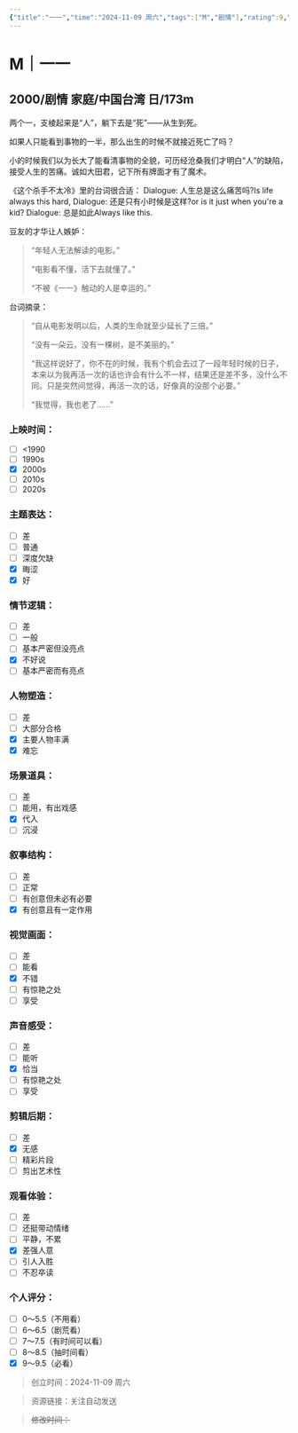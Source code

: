 ```yaml
---
{"title":"一一","time":"2024-11-09 周六","tags":["M","剧情"],"rating":9,"豆瓣":9.1,"dg-publish":true,"permalink":"/300 评价/M/新近看过/一一/","dgPassFrontmatter":true,"created":"2024-11-09T17:47:09.232+08:00","updated":"2024-11-09T19:11:50.151+08:00"}
---
```


# M｜一一
## 2000/剧情 家庭/中国台湾 日/173m
两个一，支棱起来是“人”，躺下去是“死”——从生到死。

如果人只能看到事物的一半，那么出生的时候不就接近死亡了吗？

小的时候我们以为长大了能看清事物的全貌，可历经沧桑我们才明白“人”的缺陷，接受人生的苦痛。诚如大田君，记下所有牌面才有了魔术。

《这个杀手不太冷》里的台词很合适：
Dialogue: 人生总是这么痛苦吗?Is life always this hard,
Dialogue: 还是只有小时候是这样?or is it just when you're a kid?
Dialogue: 总是如此Always like this.

豆友的才华让人嫉妒：
> “年轻人无法解读的电影。”
>
 >“电影看不懂，活下去就懂了。”
> 
> “不被《一一》触动的人是幸运的。”

台词摘录：
> “自从电影发明以后，人类的生命就至少延长了三倍。”
> 
> “没有一朵云，没有一棵树，是不美丽的。”
> 
> “我这样说好了，你不在的时候，我有个机会去过了一段年轻时候的日子，本来以为我再活一次的话也许会有什么不一样，结果还是差不多，没什么不同。只是突然间觉得，再活一次的话，好像真的没那个必要。”
> 
> “我觉得，我也老了……”
### 上映时间：
- [ ] <1990
- [ ] 1990s
- [x] 2000s
- [ ] 2010s
- [ ] 2020s
### 主题表达：
- [ ] 差
- [ ] 普通
- [ ] 深度欠缺
- [x] 晦涩
- [x] 好
### 情节逻辑：
- [ ] 差
- [ ] 一般
- [ ] 基本严密但没亮点
- [x] 不好说
- [ ] 基本严密而有亮点
### 人物塑造：
- [ ] 差
- [ ] 大部分合格
- [x] 主要人物丰满
- [x] 难忘
### 场景道具：
- [ ] 差
- [ ] 能用，有出戏感
- [x] 代入
- [ ] 沉浸
### 叙事结构：
- [ ] 差
- [ ] 正常
- [ ] 有创意但未必有必要
- [x] 有创意且有一定作用
### 视觉画面：
- [ ] 差
- [ ] 能看
- [x] 不错
- [ ] 有惊艳之处
- [ ] 享受
### 声音感受：
- [ ] 差
- [ ] 能听
- [x] 恰当
- [ ] 有惊艳之处
- [ ] 享受
### 剪辑后期：
- [ ] 差
- [x] 无感
- [ ] 精彩片段
- [ ] 剪出艺术性
### 观看体验：
- [ ] 差
- [ ] 还挺带动情绪
- [ ] 平静，不累
- [x] 差强人意
- [ ] 引人入胜
- [ ] 不忍卒读
### 个人评分：
- [ ] 0～5.5（不用看）
- [ ] 6～6.5（剧荒看）
- [ ] 7～7.5（有时间可以看）
- [ ] 8～8.5（抽时间看）
- [x] 9～9.5（必看）

>创立时间：2024-11-09 周六

>资源链接：关注自动发送

>~~修改时间：~~



